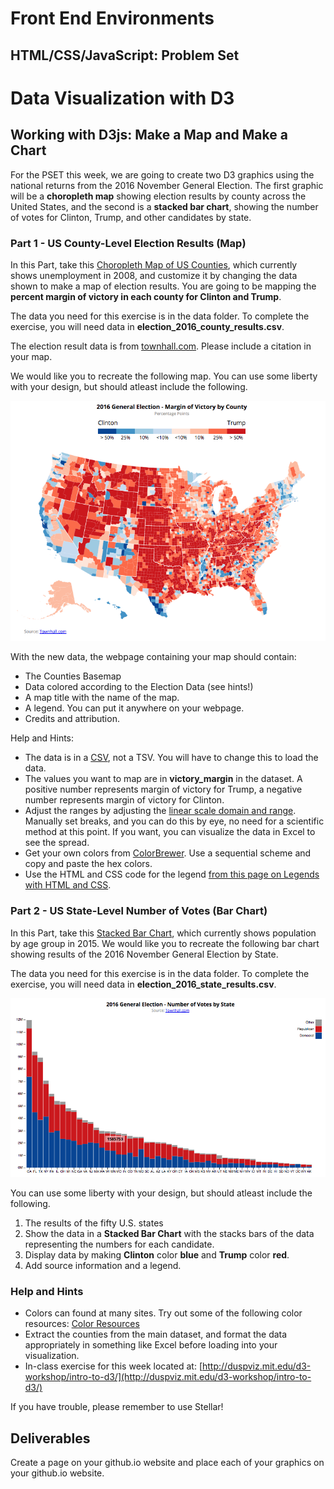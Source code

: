 # Front End Environments
## HTML/CSS/JavaScript: Problem Set

# Data Visualization with D3
## Working with D3js: Make a Map and Make a Chart

For the PSET this week, we are going to create two D3 graphics using the national returns from the 2016 November General Election. The first graphic will be a **choropleth map** showing election results by county across the United States, and the second is a **stacked bar chart**, showing the number of votes for Clinton, Trump, and other candidates by state.

### Part 1 - US County-Level Election Results (Map)

In this Part, take this [Choropleth Map of US Counties](https://bl.ocks.org/mjfoster83/82f366218ac32351e0d434c1d959d99e), which currently shows unemployment in 2008, and customize it by changing the data shown to make a map of election results. You are going to be mapping the **percent margin of victory in each county for Clinton and Trump**.

The data you need for this exercise is in the data folder. To complete the exercise, you will need data in **election_2016_county_results.csv**.

The election result data is from [townhall.com](https://townhall.com/). Please include a citation in your map.

We would like you to recreate the following map. You can use some liberty with your design, but should atleast include the following.

![US County-Level Election Results](images/county-result-map.png)

With the new data, the webpage containing your map should contain:

* The Counties Basemap
* Data colored according to the Election Data (see hints!)
* A map title with the name of the map.
* A legend. You can put it anywhere on your webpage.
* Credits and attribution.

Help and Hints:
* The data is in a [CSV](https://github.com/mbostock/d3/wiki/CSV), not a TSV. You will have to change this to load the data.
* The values you want to map are in **victory_margin** in the dataset. A positive number represents margin of victory for Trump, a negative number represents margin of victory for Clinton.
* Adjust the ranges by adjusting the [linear scale domain and range](https://github.com/mbostock/d3/wiki/Quantitative-Scales#linear_domain). Manually set breaks, and you can do this by eye, no need for a scientific method at this point. If you want, you can visualize the data in Excel to see the spread.
* Get your own colors from [ColorBrewer](http://colorbrewer2.org/). Use a sequential scheme and copy and paste the hex colors.
* Use the HTML and CSS code for the legend [from this page on Legends with HTML and CSS](https://www.mapbox.com/tilemill/docs/guides/advanced-legends/).

### Part 2 - US State-Level Number of Votes (Bar Chart)

In this Part, take this [Stacked Bar Chart](https://bl.ocks.org/mjfoster83/7c9bdfd714ab2f2e39dd5c09057a55a0), which currently shows population by age group in 2015. We would like you to recreate the following bar chart showing results of the 2016 November General Election by State.

The data you need for this exercise is in the data folder. To complete the exercise, you will need data in **election_2016_state_results.csv**.

![US State-Level Election Results](images/state-result-barchart.png)

You can use some liberty with your design, but should atleast include the following.

1. The results of the fifty U.S. states
2. Show the data in a **Stacked Bar Chart** with the stacks bars of the data representing the numbers for each candidate.
3. Display data by making **Clinton** color **blue** and **Trump** color **red**.
5. Add source information and a legend.

### Help and Hints

* Colors can found at many sites. Try out some of the following color resources: [Color Resources](http://duspviz.mit.edu/resources/)
* Extract the counties from the main dataset, and format the data appropriately in something like Excel before loading into your visualization.
* In-class exercise for this week located at: [http://duspviz.mit.edu/d3-workshop/intro-to-d3/](http://duspviz.mit.edu/d3-workshop/intro-to-d3/)

If you have trouble, please remember to use Stellar!

## Deliverables

Create a page on your github.io website and place each of your graphics on your github.io website.

